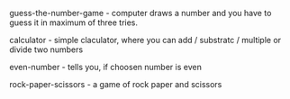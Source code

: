 guess-the-number-game - computer draws a number and you have to guess it in maximum of three tries.

calculator - simple claculator, where you can add / substratc / multiple or divide two numbers

even-number - tells you, if choosen number is even

rock-paper-scissors - a game of rock paper and scissors
